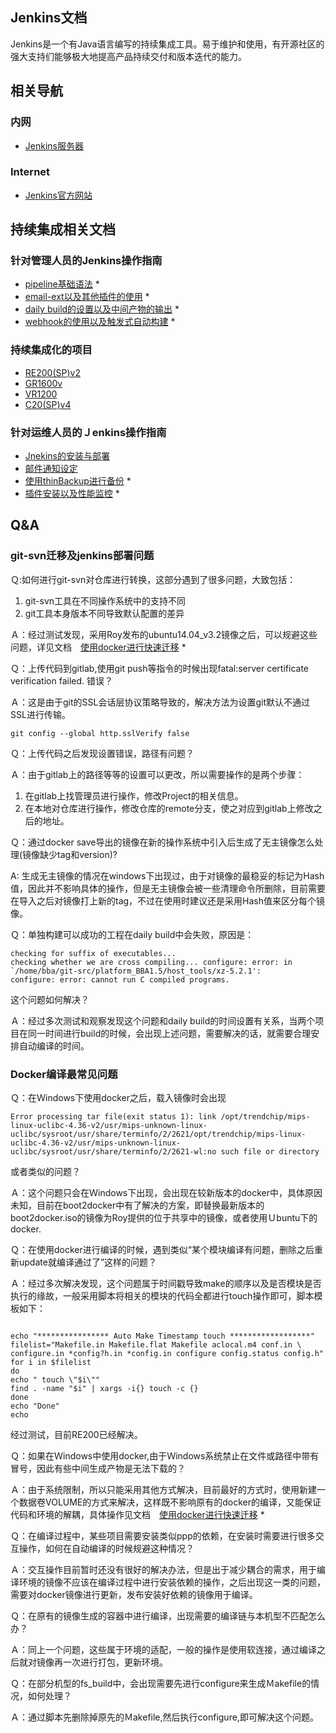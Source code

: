 ## Jenkins文档

Jenkins是一个有Java语言编写的持续集成工具。易于维护和使用，有开源社区的强大支持们能够极大地提高产品持续交付和版本迭代的能力。


## 相关导航

### 内网

- [Jenkins服务器](http://spjenkins.rd.tp-link.net)

### Internet

- [Jenkins官方网站](https://jenkins.io/)

## 持续集成相关文档

### 针对管理人员的Jenkins操作指南

- [pipeline基础语法](/doc/#/jenkins/pipeline) *
- [email-ext以及其他插件的使用](/doc/#/jenkins/use_plugins) *
- [daily build的设置以及中间产物的输出](/doc/#/jenkins/jenkins_daily_build) *
- [webhook的使用以及触发式自动构建](/doc/#/jenkins/webhook_gitlab) *

### 持续集成化的项目

- [RE200(SP)v2](/doc/#/jenkins/re200spv2)
- [GR1600v](/doc/#/jenkins/gr1600v)
- [VR1200](/doc/#/jenkins/vr1200) 
- [C20(SP)v4](/doc/#/jenkins/c20) 

### 针对运维人员的Ｊenkins操作指南

- [Jnekins的安装与部署](/doc/#/jenkins/installation)
- [邮件通知设定](/doc/#/jenkins/configuration)
- [使用thinBackup进行备份](/doc/#/jenkins/thinbackup) *
- [插件安装以及性能监控](/doc/#/jenkins/plugin_install) *

## Q&A

### git-svn迁移及jenkins部署问题

Ｑ:如何进行git-svn对仓库进行转换，这部分遇到了很多问题，大致包括：
1. git-svn工具在不同操作系统中的支持不同
2. git工具本身版本不同导致默认配置的差异

Ａ：经过测试发现，采用Roy发布的ubuntu14.04_v3.2镜像之后，可以规避这些问题，详见文档　[使用docker进行快速迁移](/doc/#/gitlab/docker_git_svn) *

Ｑ：上传代码到gitlab,使用git push等指令的时候出现fatal:server certificate verification failed. 错误？

Ａ：这是由于git的SSL会话层协议策略导致的，解决方法为设置git默认不通过SSL进行传输。
```shell
git config --global http.sslVerify false
```

Ｑ：上传代码之后发现设置错误，路径有问题？

Ａ：由于gitlab上的路径等等的设置可以更改，所以需要操作的是两个步骤：
1. 在gitlab上找管理员进行操作，修改Project的相关信息。
2. 在本地对仓库进行操作，修改仓库的remote分支，使之对应到gitlab上修改之后的地址。

Ｑ：通过docker save导出的镜像在新的操作系统中引入后生成了无主镜像怎么处理(镜像缺少tag和version)?

A: 生成无主镜像的情况在windows下出现过，由于对镜像的最稳妥的标记为Hash值，因此并不影响具体的操作，但是无主镜像会被一些清理命令所删除，目前需要在导入之后对镜像打上新的tag，不过在使用时建议还是采用Hash值来区分每个镜像。

Ｑ：单独构建可以成功的工程在daily build中会失败，原因是：

```shell
checking for suffix of executables... 
checking whether we are cross compiling... configure: error: in `/home/bba/git-src/platform_BBA1.5/host_tools/xz-5.2.1':
configure: error: cannot run C compiled programs.
```
这个问题如何解决？

Ａ：经过多次测试和观察发现这个问题和daily build的时间设置有关系，当两个项目在同一时间进行build的时候，会出现上述问题，需要解决的话，就需要合理安排自动编译的时间。

### Docker编译最常见问题

Ｑ：在Ｗindows下使用docker之后，载入镜像时会出现
```shell
Error processing tar file(exit status 1): link /opt/trendchip/mips-linux-uclibc-4.36-v2/usr/mips-unknown-linux-uclibc/sysroot/usr/share/terminfo/2/2621/opt/trendchip/mips-linux-uclibc-4.36-v2/usr/mips-unknown-linux-uclibc/sysroot/usr/share/terminfo/2/2621-wl:no such file or directory
```
或者类似的问题？

Ａ：这个问题只会在Ｗindows下出现，会出现在较新版本的docker中，具体原因未知，目前在boot2docker中有了解决的方案，即替换最新版本的boot2docker.iso的镜像为Roy提供的位于共享中的镜像，或者使用Ｕbuntu下的docker.

Ｑ：在使用docker进行编译的时候，遇到类似“某个模块编译有问题，删除之后重新update就编译通过了”这样的问题？

Ａ：经过多次解决发现，这个问题属于时间戳导致make的顺序以及是否模块是否执行的缘故，一般采用脚本将相关的模块的代码全都进行touch操作即可，脚本模板如下：

```shell

echo "**************** Auto Make Timestamp touch ******************"
filelist="Makefile.in Makefile.flat Makefile aclocal.m4 conf.in \
configure.in *config?h.in *config.in configure config.status config.h"
for i in $filelist
do
echo " touch \"$i\""
find . -name "$i" | xargs -i{} touch -c {}
done
echo "Done"
echo

```

经过测试，目前RE200已经解决。



Ｑ：如果在Ｗindows中使用docker,由于Ｗindows系统禁止在文件或路径中带有冒号，因此有些中间生成产物是无法下载的？

Ａ：由于系统限制，所以只能采用其他方式解决，目前最好的方式时，使用新建一个数据卷VOLUME的方式来解决，这样既不影响原有的docker的编译，又能保证代码和环境的解耦，具体操作见文档　[使用docker进行快速迁移](/doc/#/gitlab/docker_git_svn) *

Ｑ：在编译过程中，某些项目需要安装类似ppp的依赖，在安装时需要进行很多交互操作，如何在自动编译的时候规避这种情况？

Ａ：交互操作目前暂时还没有很好的解决办法，但是出于减少耦合的需求，用于编译环境的镜像不应该在编译过程中进行安装依赖的操作，之后出现这一类的问题，需要对docker镜像进行更新，发布安装好依赖的镜像用于编译。

Ｑ：在原有的镜像生成的容器中进行编译，出现需要的编译链与本机型不匹配怎么办？

Ａ：同上一个问题，这些属于环境的适配，一般的操作是使用软连接，通过编译之后就对镜像再一次进行打包，更新环境。

Ｑ：在部分机型的fs_build中，会出现需要先进行configure来生成Ｍakefile的情况，如何处理？

Ａ：通过脚本先删除掉原先的Ｍakefile,然后执行configure,即可解决这个问题。





